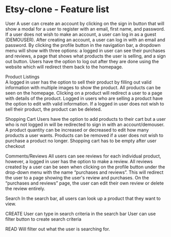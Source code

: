 # Etsy-clone - Feature list 
User
A user can create an account by clicking on the sign in button that will show a modal for a user to register with an email, first name, and password.
If a user does not wish to make an account, a user can log in as a guest (DEMOUSER).
After creating an account, a user can log in with an email and password.
By clicking the profile button in the navigation bar, a dropdown menu will show with three options: a logged in user can see their purchases and reviews, a page that shows what products the user is selling, and a sign out button.
Users have the option to log out after they are done using the website which will redirect them back to the homepage.

Product Listings  
A logged in user has the option to sell their product by filling out valid information with multiple images to show the product. 
All products can be seen on the homepage.
Clicking on a product will redirect a user to a page with details of the product.
Logged in users who are selling a product have the option to edit with valid information.
If a logged in user does not wish to sell their product, the product can be deleted. 


Shopping Cart
Users have the option to add products to their cart but a user who is not logged in will be redirected to sign in with an account/demouser.
A product quantity can be increased or decreased to edit how many products a user wants.
Products can be removed if a user does not wish to purchase a product no longer.
Shopping cart has to be empty after user checkout


Comments/Reviews
All users can see reviews for each individual product, however, a logged in user has the option to make a review.
All reviews created by a user can be seen when clicking on the profile button under the drop-down menu with the name “purchases and reviews”. This will redirect the user to a page showing the user's review and purchases.
On the “purchases and reviews” page, the user can edit their own review or delete the review entirely. 

Search
In the search bar, all users can look up a product that they want to view. 


CREATE 
User can type in search criteria in the search bar
User can use filter button to create search criteria 

READ
Will filter out what the user is searching for.

